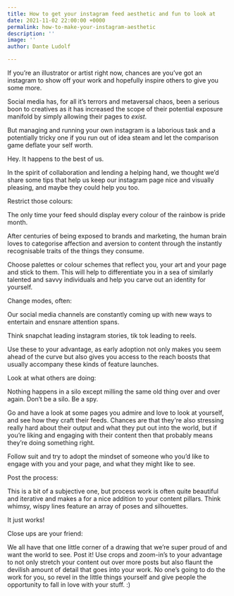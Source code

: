 ```yaml
---
title: How to get your instagram feed aesthetic and fun to look at
date: 2021-11-02 22:00:00 +0000
permalink: how-to-make-your-instagram-aesthetic
description: ''
image: ''
author: Dante Ludolf

---
```


If you’re an illustrator or artist right now, chances are you’ve got an instagram to show off your work and hopefully inspire others to give you some more.

Social media has, for all it’s terrors and metaversal chaos, been a serious boon to creatives as it has increased the scope of their potential exposure manifold by simply allowing their pages to *exist*.

But managing and running your own instagram is a laborious task and a potentially tricky one if you run out of idea steam and let the comparison game deflate your self worth.

Hey. It happens to the best of us.

In the spirit of collaboration and lending a helping hand, we thought we’d share some tips that help us keep our instagram page nice and visually pleasing, and maybe they could help you too.

Restrict those colours:

The only time your feed should display every colour of the rainbow is pride month.

After centuries of being exposed to brands and marketing, the human brain loves to categorise affection and aversion to content through the instantly recognisable traits of the things they consume.

Choose palettes or colour schemes that reflect you, your art and your page and stick to them. This will help to differentiate you in a sea of similarly talented and savvy individuals and help you carve out an identity for yourself.

Change modes, often:

Our social media channels are constantly coming up with new ways to entertain and ensnare attention spans.

Think snapchat leading instagram stories, tik tok leading to reels.

Use these to your advantage, as early adoption not only makes you seem ahead of the curve but also gives you access to the reach boosts that usually accompany these kinds of feature launches.

Look at what others are doing:

Nothing happens in a silo except milling the same old thing over and over again. Don’t be a silo. Be a spy.

Go and have a look at some pages you admire and love to look at yourself, and see how they craft their feeds. Chances are that they're also stressing really hard about their output and what they put out into the world, but if you’re liking and engaging with their content then that probably means they’re doing something right.

Follow suit and try to adopt the mindset of someone who you’d like to engage with you and your page, and what they might like to see.

Post the process:

This is a bit of a subjective one, but process work is often quite beautiful and iterative and makes a for a nice addition to your content pillars. Think whimsy, wispy lines feature an array of poses and silhouettes.

It just works!

Close ups are your friend:

We all have that one little corner of a drawing that we’re super proud of and want the world to see. Post it! Use crops and zoom-in’s to your advantage to not only stretch your content out over more posts but also flaunt the devilish amount of detail that goes into your work. No one’s going to do the work for you, so revel in the little things yourself and give people the opportunity to fall in love with your stuff. :)